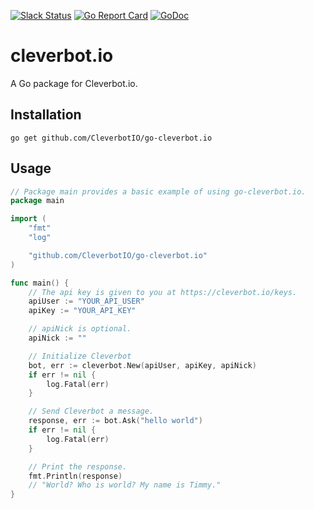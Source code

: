 [![Slack Status](https://slack.cleverbot.io/badge.svg)](https://slack.cleverbot.io)
[![Go Report Card](https://goreportcard.com/badge/github.com/CleverbotIO/go-cleverbot.io)](https://goreportcard.com/report/github.com/CleverbotIO/go-cleverbot.io)
[![GoDoc](https://godoc.org/github.com/CleverbotIO/go-cleverbot.io?status.svg)](https://godoc.org/github.com/CleverbotIO/go-cleverbot.io)

# cleverbot.io

A Go package for Cleverbot.io.

## Installation
```
go get github.com/CleverbotIO/go-cleverbot.io
```

## Usage
```go
// Package main provides a basic example of using go-cleverbot.io.
package main

import (
	"fmt"
	"log"

	"github.com/CleverbotIO/go-cleverbot.io"
)

func main() {
	// The api key is given to you at https://cleverbot.io/keys.
	apiUser := "YOUR_API_USER"
	apiKey := "YOUR_API_KEY"

	// apiNick is optional.
	apiNick := ""

	// Initialize Cleverbot
	bot, err := cleverbot.New(apiUser, apiKey, apiNick)
	if err != nil {
		log.Fatal(err)
	}

	// Send Cleverbot a message.
	response, err := bot.Ask("hello world")
	if err != nil {
		log.Fatal(err)
	}

	// Print the response.
	fmt.Println(response)
	// "World? Who is world? My name is Timmy."
}
```
